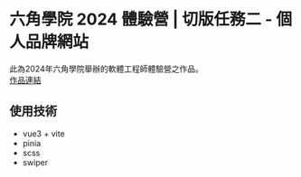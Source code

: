 # 六角學院 2024 體驗營 | 切版任務二 - 個人品牌網站
此為2024年六角學院舉辦的軟體工程師體驗營之作品。  
[作品連結](https://jingyanzhong.github.io/2024mission2/#/)
## 使用技術
* vue3 + vite
* pinia
* scss
* swiper
